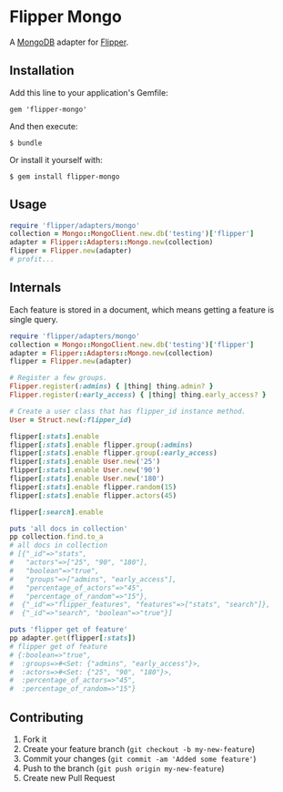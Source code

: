 # Flipper Mongo

A [MongoDB](https://github.com/mongodb/mongo-ruby-driver) adapter for [Flipper](https://github.com/jnunemaker/flipper).

## Installation

Add this line to your application's Gemfile:

    gem 'flipper-mongo'

And then execute:

    $ bundle

Or install it yourself with:

    $ gem install flipper-mongo

## Usage

```ruby
require 'flipper/adapters/mongo'
collection = Mongo::MongoClient.new.db('testing')['flipper']
adapter = Flipper::Adapters::Mongo.new(collection)
flipper = Flipper.new(adapter)
# profit...
```

## Internals

Each feature is stored in a document, which means getting a feature is single query.

```ruby
require 'flipper/adapters/mongo'
collection = Mongo::MongoClient.new.db('testing')['flipper']
adapter = Flipper::Adapters::Mongo.new(collection)
flipper = Flipper.new(adapter)

# Register a few groups.
Flipper.register(:admins) { |thing| thing.admin? }
Flipper.register(:early_access) { |thing| thing.early_access? }

# Create a user class that has flipper_id instance method.
User = Struct.new(:flipper_id)

flipper[:stats].enable
flipper[:stats].enable flipper.group(:admins)
flipper[:stats].enable flipper.group(:early_access)
flipper[:stats].enable User.new('25')
flipper[:stats].enable User.new('90')
flipper[:stats].enable User.new('180')
flipper[:stats].enable flipper.random(15)
flipper[:stats].enable flipper.actors(45)

flipper[:search].enable

puts 'all docs in collection'
pp collection.find.to_a
# all docs in collection
# [{"_id"=>"stats",
#   "actors"=>["25", "90", "180"],
#   "boolean"=>"true",
#   "groups"=>["admins", "early_access"],
#   "percentage_of_actors"=>"45",
#   "percentage_of_random"=>"15"},
#  {"_id"=>"flipper_features", "features"=>["stats", "search"]},
#  {"_id"=>"search", "boolean"=>"true"}]

puts 'flipper get of feature'
pp adapter.get(flipper[:stats])
# flipper get of feature
# {:boolean=>"true",
#  :groups=>#<Set: {"admins", "early_access"}>,
#  :actors=>#<Set: {"25", "90", "180"}>,
#  :percentage_of_actors=>"45",
#  :percentage_of_random=>"15"}
```

## Contributing

1. Fork it
2. Create your feature branch (`git checkout -b my-new-feature`)
3. Commit your changes (`git commit -am 'Added some feature'`)
4. Push to the branch (`git push origin my-new-feature`)
5. Create new Pull Request
